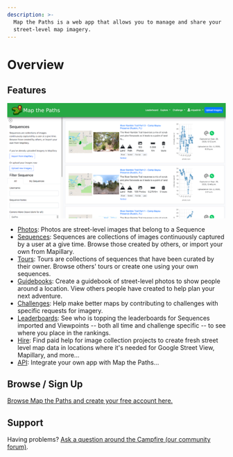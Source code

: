 ```yaml
---
description: >-
  Map the Paths is a web app that allows you to manage and share your
  street-level map imagery.
---
```


# Overview

## Features

![](../.gitbook/assets/mtp-sequences-meta.jpg)

* [Photos](user-guide/sequences/photos.md): Photos are street-level images that belong to a Sequence
* [Sequences](user-guide/sequences/): Sequences are collections of images continuously captured by a user at a give time. Browse those created by others, or import your own from Mapillary.
* [Tours](user-guide/sequences/tours.md): Tours are collections of sequences that have been curated by their owner. Browse others' tours or create one using your own sequences.
* [Guidebooks](user-guide/guidebooks.md): Create a guidebook of street-level photos to show people around a location. View others people have created to help plan your next adventure.
* [Challenges](user-guide/challenges.md): Help make better maps by contributing to challenges with specific requests for imagery.
* [Leaderboards](user-guide/profile.md): See who is topping the leaderboards for Sequences imported and Viewpoints -- both all time and challenge specific -- to see where you place in the rankings.
* [Hire](user-guide/profile.md): Find paid help for image collection projects to create fresh street level map data in locations where it's needed for Google Street View, Mapillary, and more...
* [API](developer-docs/): Integrate your own app with Map the Paths...

## Browse / Sign Up

[Browse Map the Paths and create your free account here.](https://www.mapthepaths.com/)

## Support

Having problems? [Ask a question around the Campfire \(our community forum\)](https://campfire.trekview.org/c/support/8).

